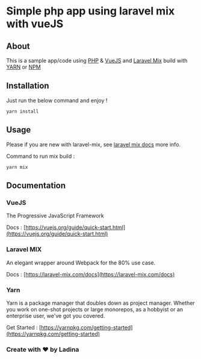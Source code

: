 # Simple php app using laravel mix with vueJS

## About

This is a sample app/code using [PHP](php.net) & [VueJS](https://vuejs.org) and [Laravel Mix](https://laravel-mix.com) build with [YARN](https://yarnpkg.com) or [NPM](https://www.npmjs.com)

## Installation

Just run the below command and enjoy !

```
yarn install
```

## Usage

Please if you are new with laravel-mix, see [laravel mix docs](https://laravel-mix.com/docs) more info.

Command to run mix build :

```
yarn mix
```

## Documentation

### VueJS 

The Progressive JavaScript Framework

Docs : [https://vuejs.org/guide/quick-start.html](https://vuejs.org/guide/quick-start.html)

### Laravel MIX 

An elegant wrapper around Webpack for the 80% use case.

Docs : [https://laravel-mix.com/docs](https://laravel-mix.com/docs)

### Yarn 

Yarn is a package manager that doubles down as project manager. Whether you work on one-shot projects or large monorepos, as a hobbyist or an enterprise user, we've got you covered.

Get Started : [https://yarnpkg.com/getting-started](https://yarnpkg.com/getting-started) 

### Create with ❤ by Ladina
